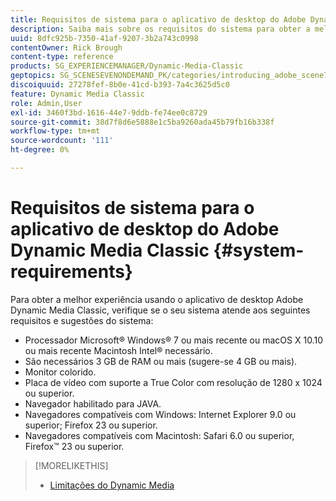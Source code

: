 ```yaml
---
title: Requisitos de sistema para o aplicativo de desktop do Adobe Dynamic Media Classic
description: Saiba mais sobre os requisitos do sistema para obter a melhor experiência com o Adobe Dynamic Media Classic.
uuid: 8dfc925b-7350-41af-9207-3b2a743c0998
contentOwner: Rick Brough
content-type: reference
products: SG_EXPERIENCEMANAGER/Dynamic-Media-Classic
geptopics: SG_SCENESEVENONDEMAND_PK/categories/introducing_adobe_scene7
discoiquuid: 27278fef-8b0e-41cd-b393-7a4c3625d5c0
feature: Dynamic Media Classic
role: Admin,User
exl-id: 3460f3bd-1616-44e7-9ddb-fe74ee0c8729
source-git-commit: 38d7f8d6e5888e1c5ba9260ada45b79fb16b338f
workflow-type: tm+mt
source-wordcount: '111'
ht-degree: 0%

---
```


# Requisitos de sistema para o aplicativo de desktop do Adobe Dynamic Media Classic {#system-requirements}

Para obter a melhor experiência usando o aplicativo de desktop Adobe Dynamic Media Classic, verifique se o seu sistema atende aos seguintes requisitos e sugestões do sistema:

* Processador Microsoft® Windows® 7 ou mais recente ou macOS X 10.10 ou mais recente Macintosh Intel® necessário.
* São necessários 3 GB de RAM ou mais (sugere-se 4 GB ou mais).
* Monitor colorido.
* Placa de vídeo com suporte a True Color com resolução de 1280 x 1024 ou superior.
* Navegador habilitado para JAVA.
* Navegadores compatíveis com Windows: Internet Explorer 9.0 ou superior; Firefox 23 ou superior.
* Navegadores compatíveis com Macintosh: Safari 6.0 ou superior, Firefox™ 23 ou superior.

>[!MORELIKETHIS]
>
>* [Limitações do Dynamic Media](/help/using/limitations.md)


